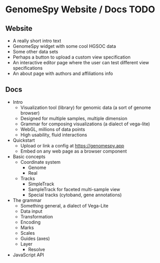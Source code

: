 # GenomeSpy Website / Docs TODO

## Website

* A really short intro text
* GenomeSpy widget with some cool HGSOC data
* Some other data sets
* Perhaps a button to upload a custom view specification
* An interactive editor page where the user can test different view specifications
* An about page with authors and affiliations info

## Docs

* Intro
    * Visualization tool (library) for genomic data (a sort of genome browser)
    * Designed for multiple samples, multiple dimension
    * Grammar for composing visualizations (a dialect of vega-lite)
    * WebGL, millions of data points
    * High usability, fluid interactions
* Quickstart
    * Upload or link a config at https://genomespy.app
    * Embed on any web page as a browser component
* Basic concepts
    * Coordinate system
        * Genome
        * Real
    * Tracks
        * SimpleTrack
        * SampleTrack for faceted multi-sample view
        * Special tracks (cytoband, gene annotations)
* The grammar
    * Something general, a dialect of Vega-Lite
    * Data input
    * Transformation
    * Encoding
    * Marks
    * Scales
    * Guides (axes)
    * Layer
        * Resolve
* JavaScript API
